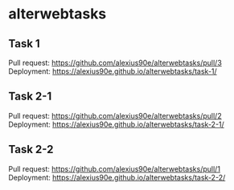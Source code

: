 # alterwebtasks

## Task 1

Pull request: https://github.com/alexius90e/alterwebtasks/pull/3
Deployment: https://alexius90e.github.io/alterwebtasks/task-1/

## Task 2-1

Pull request: https://github.com/alexius90e/alterwebtasks/pull/2
Deployment: https://alexius90e.github.io/alterwebtasks/task-2-1/

## Task 2-2

Pull request: https://github.com/alexius90e/alterwebtasks/pull/1
Deployment: https://alexius90e.github.io/alterwebtasks/task-2-2/

